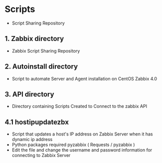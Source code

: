 # Scripts

  - Script Sharing Repository
  
## 1. Zabbix directory

  - Zabbix Script Sharing Repository
  
## 2. Autoinstall directory

  - Script to automate Server and Agent installation on CentOS Zabbix 4.0

## 3. API directory

  - Directory containing Scripts Created to Connect to the zabbix API
  
## 4.1 hostipupdatezbx

  - Script that updates a host's IP address on Zabbix Server when it has dynamic ip address
  - Python packages required pyzabbix ( Requests / pyzabbix )
  - Edit the file and change the username and password information for connecting to Zabbix Server
